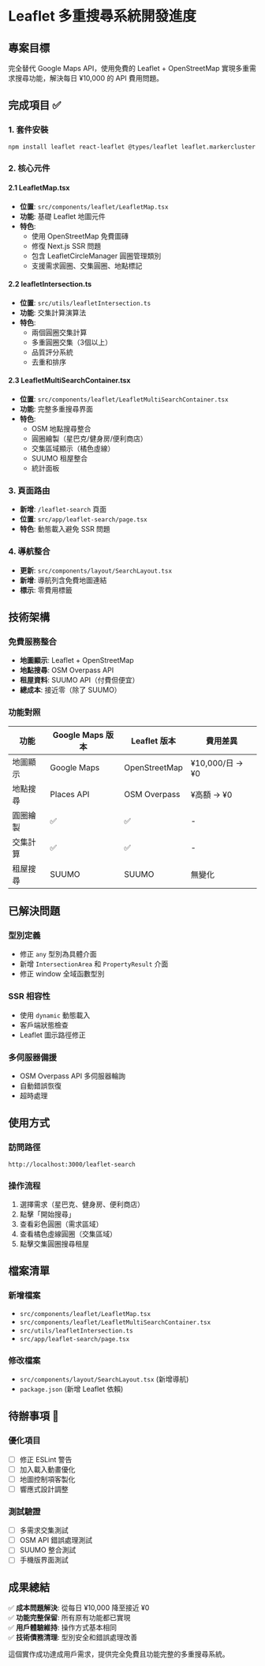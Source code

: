 # Leaflet 多重搜尋系統開發進度

## 專案目標
完全替代 Google Maps API，使用免費的 Leaflet + OpenStreetMap 實現多重需求搜尋功能，解決每日 ¥10,000 的 API 費用問題。

## 完成項目 ✅

### 1. 套件安裝
```bash
npm install leaflet react-leaflet @types/leaflet leaflet.markercluster
```

### 2. 核心元件

#### 2.1 LeafletMap.tsx
- **位置**: `src/components/leaflet/LeafletMap.tsx`
- **功能**: 基礎 Leaflet 地圖元件
- **特色**:
  - 使用 OpenStreetMap 免費圖磚
  - 修復 Next.js SSR 問題
  - 包含 LeafletCircleManager 圓圈管理類別
  - 支援需求圓圈、交集圓圈、地點標記

#### 2.2 leafletIntersection.ts
- **位置**: `src/utils/leafletIntersection.ts`
- **功能**: 交集計算演算法
- **特色**:
  - 兩個圓圈交集計算
  - 多重圓圈交集（3個以上）
  - 品質評分系統
  - 去重和排序

#### 2.3 LeafletMultiSearchContainer.tsx
- **位置**: `src/components/leaflet/LeafletMultiSearchContainer.tsx`
- **功能**: 完整多重搜尋界面
- **特色**:
  - OSM 地點搜尋整合
  - 圓圈繪製（星巴克/健身房/便利商店）
  - 交集區域顯示（橘色虛線）
  - SUUMO 租屋整合
  - 統計面板

### 3. 頁面路由
- **新增**: `/leaflet-search` 頁面
- **位置**: `src/app/leaflet-search/page.tsx`
- **特色**: 動態載入避免 SSR 問題

### 4. 導航整合
- **更新**: `src/components/layout/SearchLayout.tsx`
- **新增**: 導航列含免費地圖連結
- **標示**: 零費用標籤

## 技術架構

### 免費服務整合
- **地圖顯示**: Leaflet + OpenStreetMap
- **地點搜尋**: OSM Overpass API
- **租屋資料**: SUUMO API（付費但便宜）
- **總成本**: 接近零（除了 SUUMO）

### 功能對照
| 功能 | Google Maps 版本 | Leaflet 版本 | 費用差異 |
|------|-----------------|-------------|----------|
| 地圖顯示 | Google Maps | OpenStreetMap | ¥10,000/日 → ¥0 |
| 地點搜尋 | Places API | OSM Overpass | ¥高額 → ¥0 |
| 圓圈繪製 | ✅ | ✅ | - |
| 交集計算 | ✅ | ✅ | - |
| 租屋搜尋 | SUUMO | SUUMO | 無變化 |

## 已解決問題

### 型別定義
- 修正 `any` 型別為具體介面
- 新增 `IntersectionArea` 和 `PropertyResult` 介面
- 修正 window 全域函數型別

### SSR 相容性
- 使用 `dynamic` 動態載入
- 客戶端狀態檢查
- Leaflet 圖示路徑修正

### 多伺服器備援
- OSM Overpass API 多伺服器輪詢
- 自動錯誤恢復
- 超時處理

## 使用方式

### 訪問路徑
```
http://localhost:3000/leaflet-search
```

### 操作流程
1. 選擇需求（星巴克、健身房、便利商店）
2. 點擊「開始搜尋」
3. 查看彩色圓圈（需求區域）
4. 查看橘色虛線圓圈（交集區域）
5. 點擊交集圓圈搜尋租屋

## 檔案清單

### 新增檔案
- `src/components/leaflet/LeafletMap.tsx`
- `src/components/leaflet/LeafletMultiSearchContainer.tsx`
- `src/utils/leafletIntersection.ts`
- `src/app/leaflet-search/page.tsx`

### 修改檔案
- `src/components/layout/SearchLayout.tsx` (新增導航)
- `package.json` (新增 Leaflet 依賴)

## 待辦事項 📝

### 優化項目
- [ ] 修正 ESLint 警告
- [ ] 加入載入動畫優化
- [ ] 地圖控制項客製化
- [ ] 響應式設計調整

### 測試驗證
- [ ] 多需求交集測試
- [ ] OSM API 錯誤處理測試
- [ ] SUUMO 整合測試
- [ ] 手機版界面測試

## 成果總結

✅ **成本問題解決**: 從每日 ¥10,000 降至接近 ¥0  
✅ **功能完整保留**: 所有原有功能都已實現  
✅ **用戶體驗維持**: 操作方式基本相同  
✅ **技術債務清理**: 型別安全和錯誤處理改善  

這個實作成功達成用戶需求，提供完全免費且功能完整的多重搜尋系統。